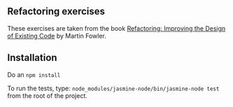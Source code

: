 ## Refactoring exercises

These exercises are taken from the book [Refactoring: Improving the Design of Existing Code](http://www.amazon.co.uk/Refactoring-Improving-Design-Existing-Technology/dp/0201485672/ref=asap_bc?ie=UTF8) by Martin Fowler.

## Installation
Do an ``npm install``

To run the tests, type: ``node_modules/jasmine-node/bin/jasmine-node test`` from the root of the project.